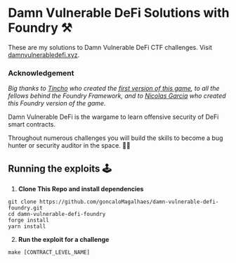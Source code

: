 # Damn Vulnerable DeFi Solutions with Foundry ⚒️

These are my solutions to Damn Vulnerable DeFi CTF challenges. Visit [damnvulnerabledefi.xyz](https://damnvulnerabledefi.xyz).

### Acknowledgement
*Big thanks to [Tincho](https://twitter.com/tinchoabbate) who created the [first version of this game](https://github.com/tinchoabbate/damn-vulnerable-defi/tree/v2.0.0), to all the fellows behind the Foundry Framework, and to [Nicolas Garcia](https://twitter.com/ngp2311) who created this Foundry version of the game.*

Damn Vulnerable DeFi is the wargame to learn offensive security of DeFi smart contracts.

Throughout numerous challenges you will build the skills to become a bug hunter or security auditor in the space. 🕵️‍♂️

## Running the exploits 🕹️

1. **Clone This Repo and install dependencies**
``` 
git clone https://github.com/goncaloMagalhaes/damn-vulnerable-defi-foundry.git
cd damn-vulnerable-defi-foundry
forge install
yarn install
```
2. **Run the exploit for a challenge**
```
make [CONTRACT_LEVEL_NAME]
```
